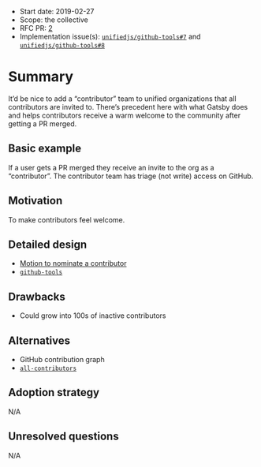*   Start date: 2019-02-27
*   Scope: the collective
*   RFC PR: [2][]
*   Implementation issue(s): [`unifiedjs/github-tools#7`][issue] and
    [`unifiedjs/github-tools#8`][pr]

# Summary

It’d be nice to add a “contributor” team to unified organizations that all
contributors are invited to.
There’s precedent here with what Gatsby does and helps contributors receive a
warm welcome to the community after getting a PR merged.

## Basic example

If a user gets a PR merged they receive an invite to the org as a “contributor”.
The contributor team has triage (not write) access on GitHub.

## Motivation

To make contributors feel welcome.

## Detailed design

*   [Motion to nominate a contributor][motion]
*   [`github-tools`][tools]

## Drawbacks

*   Could grow into 100s of inactive contributors

## Alternatives

*   GitHub contribution graph
*   [`all-contributors`][all-contributors]

## Adoption strategy

N/A

## Unresolved questions

N/A

[2]: https://github.com/unifiedjs/rfcs/pull/2

[issue]: https://github.com/unifiedjs/github-tools/issues/7

[pr]: https://github.com/unifiedjs/github-tools/pull/8

[motion]: https://github.com/unifiedjs/governance/blob/master/members.md#motion-to-nominate-a-contributor

[tools]: https://github.com/unifiedjs/github-tools

[all-contributors]: https://github.com/all-contributors/all-contributors
